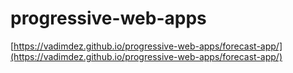 # progressive-web-apps

[https://vadimdez.github.io/progressive-web-apps/forecast-app/](https://vadimdez.github.io/progressive-web-apps/forecast-app/)
